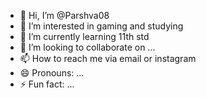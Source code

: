 - 👋 Hi, I’m @Parshva08
- 👀 I’m interested in gaming and studying
- 🌱 I’m currently learning 11th std
- 💞️ I’m looking to collaborate on ...
- 📫 How to reach me via email or instagram
- 😄 Pronouns: ...
- ⚡ Fun fact: ...

<!---
Parshva08/Parshva08 is a ✨ special ✨ repository because its `README.md` (this file) appears on your GitHub profile.
You can click the Preview link to take a look at your changes.
--->
